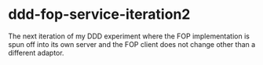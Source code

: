 ddd-fop-service-iteration2
==========================

The next iteration of my DDD experiment where the FOP implementation is spun off into its own server and the FOP client does not change other than a different adaptor.
